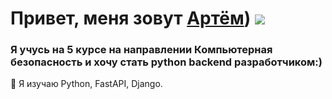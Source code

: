 # Привет, меня зовут [Артём](https://t.me/tetero_O)) ![](https://github.com/blackcater/blackcater/raw/main/images/Hi.gif) 
### Я учусь на 5 курсе на направлении Компьютерная безопасность и хочу стать python backend разработчиком:)
🌱 Я изучаю Python, FastAPI, Django. 

<!---
atv7/atv7 is a ✨ special ✨ repository because its `README.md` (this file) appears on your GitHub profile.
You can click the Preview link to take a look at your changes.
--->
